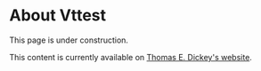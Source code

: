 # About Vttest

This page is under construction.

This content is currently available on [Thomas E. Dickey's website](https://invisible-island.net/datafiles/release/vttest.tar.gz).
